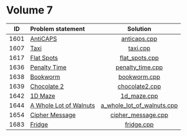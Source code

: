 # Volume 7

|  ID  |     Problem statement      |                          Solution                          |
|:----:|:---------------------------|:----------------------------------------------------------:|
| 1601 | [AntiCAPS][]               | [anticaps.cpp](./anticaps.cpp)                             |
| 1607 | [Taxi][]                   | [taxi.cpp](./taxi.cpp)                                     |
| 1617 | [Flat Spots][]             | [flat_spots.cpp](./flat_spots.cpp)                         |
| 1636 | [Penalty Time][]           | [penalty_time.cpp](./penalty_time.cpp)                     |
| 1638 | [Bookworm][]               | [bookworm.cpp](./bookworm.cpp)                             |
| 1639 | [Chocolate 2][]            | [chocolate2.cpp](./chocolate2.cpp)                         |
| 1642 | [1D Maze][]                | [1d_maze.cpp](./1d_maze.cpp)                               |
| 1644 | [A Whole Lot of Walnuts][] | [a_whole_lot_of_walnuts.cpp](./a_whole_lot_of_walnuts.cpp) |
| 1654 | [Cipher Message][]         | [cipher_message.cpp](./cipher_message.cpp)                 |
| 1683 | [Fridge][]                 | [fridge.cpp][]                                             |

[AntiCAPS]:               http://acm.timus.ru/problem.aspx?space=1&num=1601
[Taxi]:                   http://acm.timus.ru/problem.aspx?space=1&num=1607
[Flat Spots]:             http://acm.timus.ru/problem.aspx?space=1&num=1607
[Penalty Time]:           http://acm.timus.ru/problem.aspx?space=1&num=1636
[Bookworm]:               http://acm.timus.ru/problem.aspx?space=1&num=1638
[Chocolate 2]:            http://acm.timus.ru/problem.aspx?space=1&num=1639
[1D Maze]:                http://acm.timus.ru/problem.aspx?space=1&num=1642
[A Whole Lot of Walnuts]: http://acm.timus.ru/problem.aspx?space=1&num=1644
[Cipher Message]:         http://acm.timus.ru/problem.aspx?space=1&num=1654
[Fridge]:                 http://acm.timus.ru/problem.aspx?space=1&num=1683

[anticaps.cpp]:               anticaps.cpp
[taxi.cpp]:                   taxi.cpp
[flat_spots.cpp]:             flat_spots.cpp
[penalty_time.cpp]:           penalty_time.cpp
[bookworm.cpp]:               bookworm.cpp
[chocolate2.cpp]:             chocolate2.cpp
[1d_maze.cpp]:                1d_maze.cpp
[a_whole_lot_of_walnuts.cpp]: a_whole_lot_of_walnuts.cpp
[cipher_message.cpp]:         cipher_message.cpp
[fridge.cpp]:                 fridge.cpp
